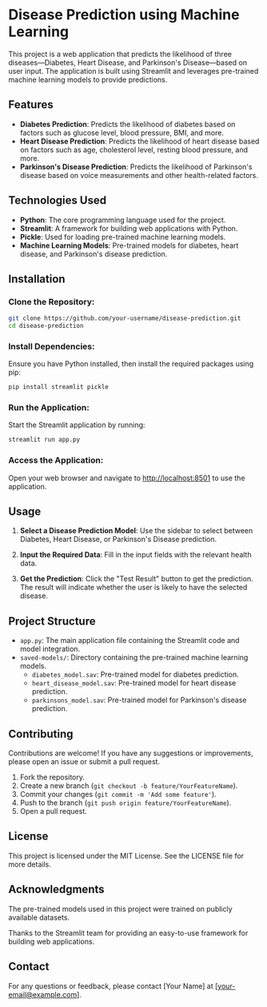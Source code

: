 # Disease Prediction using Machine Learning

This project is a web application that predicts the likelihood of three diseases—Diabetes, Heart Disease, and Parkinson's Disease—based on user input. The application is built using Streamlit and leverages pre-trained machine learning models to provide predictions.

## Features

- **Diabetes Prediction**: Predicts the likelihood of diabetes based on factors such as glucose level, blood pressure, BMI, and more.
- **Heart Disease Prediction**: Predicts the likelihood of heart disease based on factors such as age, cholesterol level, resting blood pressure, and more.
- **Parkinson's Disease Prediction**: Predicts the likelihood of Parkinson's disease based on voice measurements and other health-related factors.

## Technologies Used

- **Python**: The core programming language used for the project.
- **Streamlit**: A framework for building web applications with Python.
- **Pickle**: Used for loading pre-trained machine learning models.
- **Machine Learning Models**: Pre-trained models for diabetes, heart disease, and Parkinson's disease prediction.

## Installation

### Clone the Repository:

```bash
git clone https://github.com/your-username/disease-prediction.git
cd disease-prediction
```

### Install Dependencies:

Ensure you have Python installed, then install the required packages using pip:

```bash
pip install streamlit pickle
```

### Run the Application:

Start the Streamlit application by running:

```bash
streamlit run app.py
```

### Access the Application:

Open your web browser and navigate to [http://localhost:8501](http://localhost:8501) to use the application.

## Usage

1. **Select a Disease Prediction Model**:
   Use the sidebar to select between Diabetes, Heart Disease, or Parkinson's Disease prediction.

2. **Input the Required Data**:
   Fill in the input fields with the relevant health data.

3. **Get the Prediction**:
   Click the "Test Result" button to get the prediction. The result will indicate whether the user is likely to have the selected disease.

## Project Structure

- `app.py`: The main application file containing the Streamlit code and model integration.
- `saved-models/`: Directory containing the pre-trained machine learning models.
  - `diabetes_model.sav`: Pre-trained model for diabetes prediction.
  - `heart_disease_model.sav`: Pre-trained model for heart disease prediction.
  - `parkinsons_model.sav`: Pre-trained model for Parkinson's disease prediction.

## Contributing

Contributions are welcome! If you have any suggestions or improvements, please open an issue or submit a pull request.

1. Fork the repository.
2. Create a new branch (`git checkout -b feature/YourFeatureName`).
3. Commit your changes (`git commit -m 'Add some feature'`).
4. Push to the branch (`git push origin feature/YourFeatureName`).
5. Open a pull request.

## License

This project is licensed under the MIT License. See the LICENSE file for more details.

## Acknowledgments

The pre-trained models used in this project were trained on publicly available datasets.

Thanks to the Streamlit team for providing an easy-to-use framework for building web applications.

## Contact

For any questions or feedback, please contact [Your Name] at [your-email@example.com].